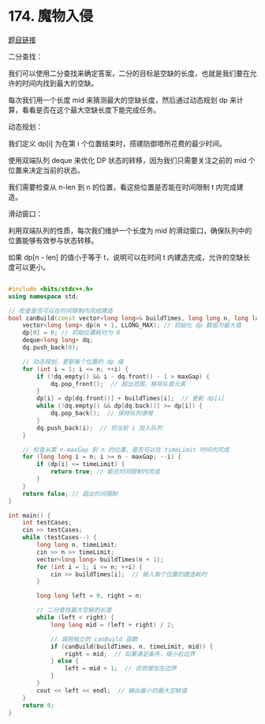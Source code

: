 


# 174. 魔物入侵 

[题目链接](https://kamacoder.com/problempage.php?pid=1252)

二分查找：

我们可以使用二分查找来确定答案，二分的目标是空缺的长度，也就是我们要在允许的时间内找到最大的空缺。

每次我们用一个长度 mid 来猜测最大的空缺长度，然后通过动态规划 dp 来计算，看看是否在这个最大空缺长度下能完成任务。

动态规划：

我们定义 dp[i] 为在第 i 个位置结束时，搭建防御塔所花费的最少时间。

使用双端队列 deque 来优化 DP 状态的转移，因为我们只需要关注之前的 mid 个位置来决定当前的状态。

我们需要检查从 n-len 到 n 的位置，看这些位置是否能在时间限制 t 内完成建造。

滑动窗口：

利用双端队列的性质，每次我们维护一个长度为 mid 的滑动窗口，确保队列中的位置能够有效参与状态转移。

如果 dp[n - len] 的值小于等于 t，说明可以在时间 t 内建造完成，允许的空缺长度可以更小。

```CPP 

#include <bits/stdc++.h>
using namespace std;

// 检查是否可以在时间限制内完成建造
bool canBuild(const vector<long long>& buildTimes, long long n, long long timeLimit, long long maxGap) {
    vector<long long> dp(n + 1, LLONG_MAX); // 初始化 dp 数组为最大值
    dp[0] = 0; // 初始位置耗时为 0
    deque<long long> dq;
    dq.push_back(0);

    // 动态规划，更新每个位置的 dp 值
    for (int i = 1; i <= n; ++i) {
        if (!dq.empty() && i - dq.front() - 1 > maxGap) {
            dq.pop_front();  // 超出范围，移除队首元素
        }
        dp[i] = dp[dq.front()] + buildTimes[i];  // 更新 dp[i]
        while (!dq.empty() && dp[dq.back()] >= dp[i]) {
            dq.pop_back();  // 保持队列递增
        }
        dq.push_back(i);  // 将当前 i 加入队列
    }

    // 检查从第 n-maxGap 到 n 的位置，是否可以在 timeLimit 时间内完成
    for (long long i = n; i >= n - maxGap; --i) {
        if (dp[i] <= timeLimit) {
            return true; // 能在时间限制内完成
        }
    }
    return false; // 超出时间限制
}

int main() {
    int testCases;
    cin >> testCases;
    while (testCases--) {
        long long n, timeLimit;
        cin >> n >> timeLimit;
        vector<long long> buildTimes(n + 1);
        for (int i = 1; i <= n; ++i) {
            cin >> buildTimes[i];  // 输入每个位置的建造耗时
        }

        long long left = 0, right = n;

        // 二分查找最大空缺的长度
        while (left < right) {
            long long mid = (left + right) / 2;

            // 调用独立的 canBuild 函数
            if (canBuild(buildTimes, n, timeLimit, mid)) {
                right = mid;  // 如果满足条件，缩小右边界
            } else {
                left = mid + 1;  // 否则增加左边界
            }
        }
        cout << left << endl;  // 输出最小的最大空缺值
    }
    return 0;
}

```
